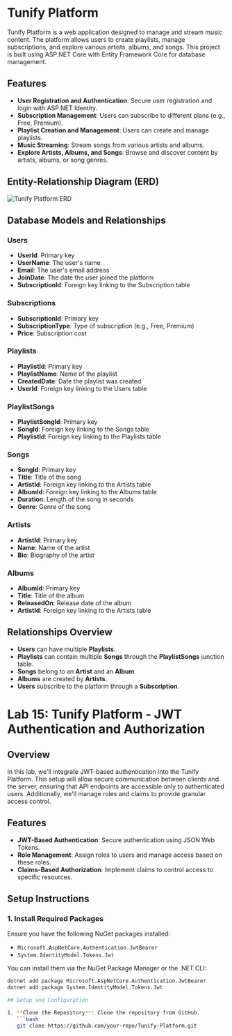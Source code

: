 # Tunify Platform

Tunify Platform is a web application designed to manage and stream music content. The platform allows users to create playlists, manage subscriptions, and explore various artists, albums, and songs. This project is built using ASP.NET Core with Entity Framework Core for database management.

## Features

- **User Registration and Authentication**: Secure user registration and login with ASP.NET Identity.
- **Subscription Management**: Users can subscribe to different plans (e.g., Free, Premium).
- **Playlist Creation and Management**: Users can create and manage playlists.
- **Music Streaming**: Stream songs from various artists and albums.
- **Explore Artists, Albums, and Songs**: Browse and discover content by artists, albums, or song genres.

## Entity-Relationship Diagram (ERD)

![Tunify Platform ERD](https://github.com/user-attachments/assets/9985457b-9b6a-46c9-9f1e-8c3de898d0e9)

## Database Models and Relationships

### Users
- **UserId**: Primary key
- **UserName**: The user's name
- **Email**: The user's email address
- **JoinDate**: The date the user joined the platform
- **SubscriptionId**: Foreign key linking to the Subscription table

### Subscriptions
- **SubscriptionId**: Primary key
- **SubscriptionType**: Type of subscription (e.g., Free, Premium)
- **Price**: Subscription cost

### Playlists
- **PlaylistId**: Primary key
- **PlaylistName**: Name of the playlist
- **CreatedDate**: Date the playlist was created
- **UserId**: Foreign key linking to the Users table

### PlaylistSongs
- **PlaylistSongId**: Primary key
- **SongId**: Foreign key linking to the Songs table
- **PlaylistId**: Foreign key linking to the Playlists table

### Songs
- **SongId**: Primary key
- **Title**: Title of the song
- **ArtistId**: Foreign key linking to the Artists table
- **AlbumId**: Foreign key linking to the Albums table
- **Duration**: Length of the song in seconds
- **Genre**: Genre of the song

### Artists
- **ArtistId**: Primary key
- **Name**: Name of the artist
- **Bio**: Biography of the artist

### Albums
- **AlbumId**: Primary key
- **Title**: Title of the album
- **ReleasedOn**: Release date of the album
- **ArtistId**: Foreign key linking to the Artists table

## Relationships Overview

- **Users** can have multiple **Playlists**.
- **Playlists** can contain multiple **Songs** through the **PlaylistSongs** junction table.
- **Songs** belong to an **Artist** and an **Album**.
- **Albums** are created by **Artists**.
- **Users** subscribe to the platform through a **Subscription**.

# Lab 15: Tunify Platform - JWT Authentication and Authorization

## Overview

In this lab, we'll integrate JWT-based authentication into the Tunify Platform. This setup will allow secure communication between clients and the server, ensuring that API endpoints are accessible only to authenticated users. Additionally, we'll manage roles and claims to provide granular access control.

## Features

- **JWT-Based Authentication**: Secure authentication using JSON Web Tokens.
- **Role Management**: Assign roles to users and manage access based on these roles.
- **Claims-Based Authorization**: Implement claims to control access to specific resources.

## Setup Instructions

### 1. Install Required Packages

Ensure you have the following NuGet packages installed:

- `Microsoft.AspNetCore.Authentication.JwtBearer`
- `System.IdentityModel.Tokens.Jwt`

You can install them via the NuGet Package Manager or the .NET CLI:

```bash
dotnet add package Microsoft.AspNetCore.Authentication.JwtBearer
dotnet add package System.IdentityModel.Tokens.Jwt

## Setup and Configuration

1. **Clone the Repository**: Clone the repository from GitHub.
   ```bash
   git clone https://github.com/your-repo/Tunify-Platform.git
